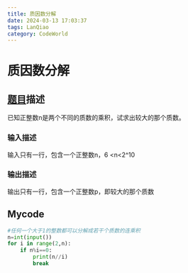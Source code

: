 ```yaml
---
title: 质因数分解
date: 2024-03-13 17:03:37
tags: LanQiao
category: CodeWorld
---
```


# 质因数分解

## [题目](https://www.lanqiao.cn/problems/387/)描述

已知正整数n是两个不同的质数的乘积，试求出较大的那个质数。

### 输入描述

输入只有一行，包含一个正整数n，6 <n<2^10

### 输出描述

输出只有一行，包含一个正整数p，即较大的那个质数

## Mycode

```python
#任何一个大于1的整数都可以分解成若干个质数的连乘积
n=int(input())
for i in range(2,n):
    if n%i==0:
        print(n//i)
        break
```

